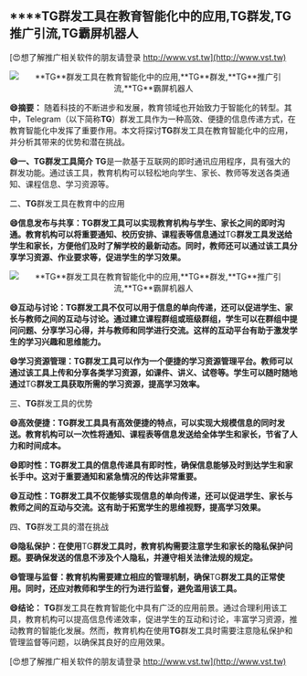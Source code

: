 ## ****TG**群发工具在教育智能化中的应用,**TG**群发,**TG**推广引流,**TG**霸屏机器人**

[😍想了解推广相关软件的朋友请登录 http://www.vst.tw](http://www.vst.tw)

 <center><img src="https://vst.tw/MP4/tuiguang/png/3.png" alt="**TG**群发工具在教育智能化中的应用,**TG**群发,**TG**推广引流,**TG**霸屏机器人"></center>

**😄摘要：**
随着科技的不断进步和发展，教育领域也开始致力于智能化的转型。其中，Telegram（以下简称**TG**）群发工具作为一种高效、便捷的信息传递方式，在教育智能化中发挥了重要作用。本文将探讨**TG**群发工具在教育智能化中的应用，并分析其带来的优势和潜在挑战。

**😄一、**TG**群发工具简介**
**TG**是一款基于互联网的即时通讯应用程序，具有强大的群发功能。通过该工具，教育机构可以轻松地向学生、家长、教师等发送各类通知、课程信息、学习资源等。

二、**TG**群发工具在教育中的应用

**😄信息发布与共享：**TG**群发工具可以实现教育机构与学生、家长之间的即时沟通。教育机构可以将重要通知、校历安排、课程表等信息通过**TG**群发工具发送给学生和家长，方便他们及时了解学校的最新动态。同时，教师还可以通过该工具分享学习资源、作业要求等，促进学生的学习效果。**

 <center><img src="https://vst.tw/MP4/tuiguang/png/5.png" alt="**TG**群发工具在教育智能化中的应用,**TG**群发,**TG**推广引流,**TG**霸屏机器人"></center>

**😄互动与讨论：**TG**群发工具不仅可以用于信息的单向传递，还可以促进学生、家长与教师之间的互动与讨论。通过建立课程群组或班级群组，学生可以在群组中提问问题、分享学习心得，并与教师和同学进行交流。这样的互动平台有助于激发学生的学习兴趣和思维能力。**

**😄学习资源管理：**TG**群发工具可以作为一个便捷的学习资源管理平台。教师可以通过该工具上传和分享各类学习资源，如课件、讲义、试卷等。学生可以随时随地通过**TG**群发工具获取所需的学习资源，提高学习效率。**

三、**TG**群发工具的优势

**😄高效便捷：**TG**群发工具具有高效便捷的特点，可以实现大规模信息的同时发送。教育机构可以一次性将通知、课程表等信息发送给全体学生和家长，节省了人力和时间成本。**

**😄即时性：**TG**群发工具的信息传递具有即时性，确保信息能够及时到达学生和家长手中。这对于重要通知和紧急情况的传达非常重要。**

**😄互动性：**TG**群发工具不仅能够实现信息的单向传递，还可以促进学生、家长与教师之间的互动与交流。这有助于拓宽学生的思维视野，提高学习效果。**

四、**TG**群发工具的潜在挑战

**😄隐私保护：在使用**TG**群发工具时，教育机构需要注意学生和家长的隐私保护问题。要确保发送的信息不涉及个人隐私，并遵守相关法律法规的规定。**

**😄管理与监督：教育机构需要建立相应的管理机制，确保**TG**群发工具的正常使用。同时，还应对教师和学生的行为进行监督，避免滥用该工具。**

**😄结论：**
**TG**群发工具在教育智能化中具有广泛的应用前景。通过合理利用该工具，教育机构可以提高信息传递效率，促进学生的互动和讨论，丰富学习资源，推动教育的智能化发展。然而，教育机构在使用**TG**群发工具时需要注意隐私保护和管理监督等问题，以确保其良好的应用效果。

[😍想了解推广相关软件的朋友请登录 http://www.vst.tw](http://www.vst.tw)



